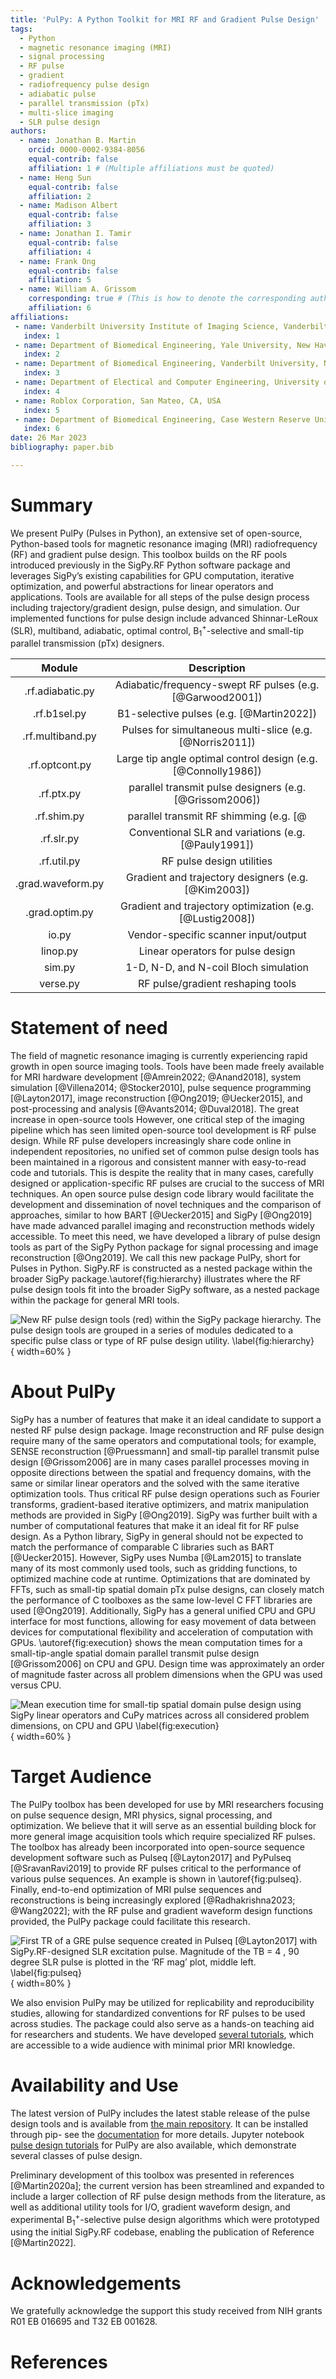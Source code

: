 ```yaml
---
title: 'PulPy: A Python Toolkit for MRI RF and Gradient Pulse Design'
tags:
  - Python
  - magnetic resonance imaging (MRI)
  - signal processing
  - RF pulse
  - gradient
  - radiofrequency pulse design
  - adiabatic pulse
  - parallel transmission (pTx)
  - multi-slice imaging
  - SLR pulse design
authors:
  - name: Jonathan B. Martin
    orcid: 0000-0002-9384-8056
    equal-contrib: false
    affiliation: 1 # (Multiple affiliations must be quoted)
  - name: Heng Sun
    equal-contrib: false
    affiliation: 2
  - name: Madison Albert
    equal-contrib: false
    affiliation: 3
  - name: Jonathan I. Tamir
    equal-contrib: false
    affiliation: 4
  - name: Frank Ong
    equal-contrib: false
    affiliation: 5
  - name: William A. Grissom
    corresponding: true # (This is how to denote the corresponding author)
    affiliation: 6
affiliations:
 - name: Vanderbilt University Institute of Imaging Science, Vanderbilt University Medical Center, Nashville, TN, USA
   index: 1
 - name: Department of Biomedical Engineering, Yale University, New Haven, CT, USA
   index: 2
 - name: Department of Biomedical Engineering, Vanderbilt University, Nashville, TN, USA
   index: 3
 - name: Department of Electical and Computer Engineering, University of Texas at Austin, Austin, TX, USA
   index: 4
 - name: Roblox Corporation, San Mateo, CA, USA
   index: 5
 - name: Department of Biomedical Engineering, Case Western Reserve University, Cleveland, OH, USA
   index: 6
date: 26 Mar 2023
bibliography: paper.bib

---
```


# Summary
We present PulPy (Pulses in Python), an extensive set of open-source, Python-based tools for magnetic resonance imaging (MRI) radiofrequency (RF) and gradient pulse design. This toolbox builds on the RF pools introduced previously in the SigPy.RF Python software package and leverages SigPy’s existing capabilities for GPU computation, iterative optimization, and powerful abstractions for linear operators and applications. Tools are available for all steps of the pulse design process including trajectory/gradient design, pulse design, and simulation. Our implemented functions for pulse design include advanced Shinnar-LeRoux (SLR), multiband, adiabatic, optimal control, B$_1^+$-selective and small-tip parallel transmission (pTx) designers. 

| Module               | Description                                                      |
|:--------------------:|:----------------------------------------------------------------:|
| .rf.adiabatic.py     | Adiabatic/frequency-swept RF pulses (e.g. [@Garwood2001])        |
| .rf.b1sel.py         | B1-selective pulses (e.g. [@Martin2022])                         |
| .rf.multiband.py     | Pulses for simultaneous multi-slice (e.g. [@Norris2011])         |
| .rf.optcont.py       | Large tip angle optimal control design (e.g. [@Connolly1986])    |
| .rf.ptx.py           | parallel transmit pulse designers (e.g. [@Grissom2006])          |
| .rf.shim.py          | parallel transmit RF shimming (e.g. [@                           |
| .rf.slr.py           | Conventional SLR and variations (e.g. [@Pauly1991])              |
| .rf.util.py          | RF pulse design utilities                                        |
| .grad.waveform.py    | Gradient and trajectory designers (e.g. [@Kim2003])              |
| .grad.optim.py       | Gradient and trajectory optimization (e.g. [@Lustig2008])        |
| io.py                | Vendor-specific scanner input/output                             |
| linop.py             | Linear operators for pulse design                                |
| sim.py               | 1-D, N-D, and N-coil Bloch simulation                            |
| verse.py             | RF pulse/gradient reshaping tools                                |



# Statement of need
The field of magnetic resonance imaging is currently experiencing rapid growth in open source imaging tools. Tools have been made freely available for MRI hardware development [@Amrein2022; @Anand2018], system simulation [@Villena2014; @Stocker2010], pulse sequence programming [@Layton2017], image reconstruction [@Ong2019; @Uecker2015], and post-processing and analysis [@Avants2014; @Duval2018]. The great increase in open-source tools 
However, one critical step of the imaging pipeline which has seen limited open-source tool development is RF pulse design.  While RF pulse developers increasingly share code online
in independent repositories, no unified set of common pulse design tools has been maintained in a rigorous and consistent manner with easy-to-read code and tutorials. This is despite the reality that in many cases, carefully designed or application-specific RF pulses are crucial to the success of MRI techniques. An open
source pulse design code library would facilitate the development and dissemination of
novel techniques and the comparison of approaches, similar to how BART [@Uecker2015] and SigPy
[@Ong2019] have made advanced parallel imaging and reconstruction methods widely accessible. To meet this need, we have developed a library of
pulse design tools as part of the SigPy Python package for signal processing and image reconstruction [@Ong2019]. We call this new package PulPy, short for Pulses in Python. SigPy.RF is constructed as a nested
package within the broader SigPy package.\autoref{fig:hierarchy} illustrates where the RF pulse design tools fit into the broader SigPy software, as a nested package within the package for general MRI tools.

![New RF pulse design tools (red) within the SigPy package hierarchy. The pulse
 design tools are grouped in a series of modules dedicated to a specific pulse class or type
of RF pulse design utility. \label{fig:hierarchy}](sigpy-hierarch.png){ width=60% }


# About PulPy
SigPy has a number of features that make it an ideal candidate to support a nested RF
pulse design package. Image reconstruction and RF pulse design require many of the same
operators and computational tools; for example, SENSE reconstruction [@Pruessmann] and small-tip
parallel transmit pulse design [@Grissom2006] are in many cases parallel processes moving in opposite directions between the spatial and frequency domains, with the same or similar linear
operators and the solved with the same iterative optimization tools. Thus critical RF pulse design operations
such as Fourier transforms, gradient-based iterative optimizers, and matrix manipulation
methods are provided in SigPy [@Ong2019].
SigPy was further built with a number of computational features that make it an ideal fit
for RF pulse design. As a Python library, SigPy in general should not be expected to match
the performance of comparable C libraries such as BART [@Uecker2015]. However, SigPy uses
Numba [@Lam2015] to translate many of its most commonly used tools, such as gridding functions,
to optimized machine code at runtime. Optimizations that are dominated by FFTs, such
as small-tip spatial domain pTx pulse designs, can closely match the performance of C
toolboxes as the same low-level C FFT libraries are used [@Ong2019]. Additionally, SigPy has
a general unified CPU and GPU interface for most functions, allowing for easy movement
of data between devices for computational flexibility and acceleration of computation with
GPUs. \autoref{fig:execution} shows the mean computation times for a small-tip-angle spatial domain parallel transmit pulse design [@Grissom2006] on CPU and GPU. Design time was approximately an order of magnitude faster across all problem dimensions when the GPU was used versus CPU.

![Mean execution time for small-tip spatial domain pulse design using SigPy
linear operators and CuPy matrices across all considered problem dimensions, on CPU and
GPU \label{fig:execution}](execution_time.png){ width=60% }

# Target Audience

The PulPy toolbox has been developed for use by MRI researchers focusing on pulse sequence design, MRI physics, signal processing, and optimization. We believe that it will serve as an essential building block for more general image acquisition tools which require specialized RF pulses. The toolbox has already been incorporated into open-source sequence development software such as Pulseq [@Layton2017] and PyPulseq [@SravanRavi2019] to provide RF pulses critical to the performance of various pulse sequences. An example is shown in \autoref{fig:pulseq}. Finally, end-to-end optimization of MRI pulse sequences and reconstructions is 
being increasingly explored [@Radhakrishna2023; @Wang2022]; with the RF pulse and gradient waveform design functions
provided, the PulPy package could facilitate this research. 

![ First TR of a GRE pulse sequence created in Pulseq [@Layton2017] with SigPy.RF-designed SLR excitation
pulse. Magnitude of the TB = 4 , 90 degree SLR pulse is plotted in the ‘RF mag’ plot, middle left. \label{fig:pulseq}](pulseq-sigpy_cropped.png){ width=80% }


We also envision PulPy may be utilized for replicability and
reproducibility studies, allowing for standardized conventions for RF pulses to be used across studies. The package could also serve as a hands-on teaching aid for researchers and students. We have developed [several tutorials](https://github.com/jonbmartin/pulpy-tutorials), which are accessible to a wide audience with minimal prior MRI knowledge. 

# Availability and Use

The latest version of PulPy includes the latest stable release of the pulse
design tools and is available from 
[the main repository](https://github.com/jonbmartin/pulpy). It can be installed through pip- see the [documentation](https://pulpy.readthedocs.io/en/latest/) for more details. Jupyter notebook [pulse design
tutorials](https://github.com/jonbmartin/pulpy-tutorials) for PulPy are also available, which demonstrate several classes of pulse design.

Preliminary development of this toolbox was presented in references [@Martin2020a]; the current version has been streamlined and expanded to include a larger collection of RF pulse design methods from the literature, as well as additional utility tools for I/O, gradient waveform design, and experimental B$_1^+$-selective pulse design algorithms which were prototyped using the initial SigPy.RF codebase, enabling the publication of Reference [@Martin2022].

# Acknowledgements

We gratefully acknowledge the support this study received from NIH grants R01 EB 016695 and T32 EB 001628.

# References
